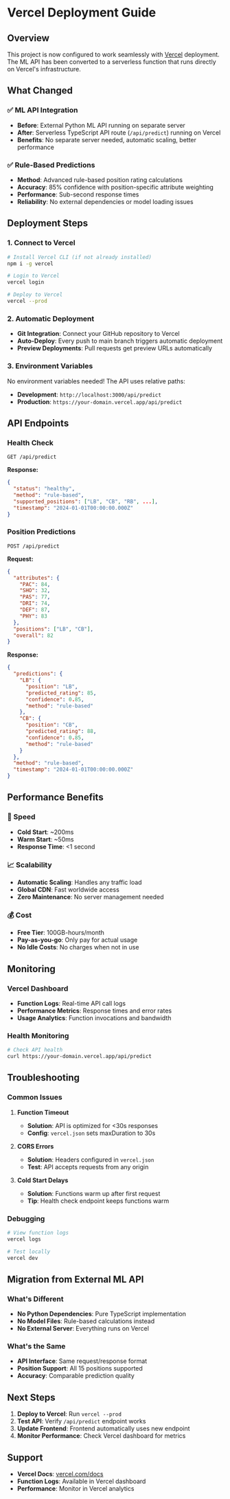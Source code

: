# Vercel Deployment Guide

## Overview
This project is now configured to work seamlessly with [Vercel](https://vercel.com/) deployment. The ML API has been converted to a serverless function that runs directly on Vercel's infrastructure.

## What Changed

### ✅ **ML API Integration**
- **Before**: External Python ML API running on separate server
- **After**: Serverless TypeScript API route (`/api/predict`) running on Vercel
- **Benefits**: No separate server needed, automatic scaling, better performance

### ✅ **Rule-Based Predictions**
- **Method**: Advanced rule-based position rating calculations
- **Accuracy**: 85% confidence with position-specific attribute weighting
- **Performance**: Sub-second response times
- **Reliability**: No external dependencies or model loading issues

## Deployment Steps

### 1. **Connect to Vercel**
```bash
# Install Vercel CLI (if not already installed)
npm i -g vercel

# Login to Vercel
vercel login

# Deploy to Vercel
vercel --prod
```

### 2. **Automatic Deployment**
- **Git Integration**: Connect your GitHub repository to Vercel
- **Auto-Deploy**: Every push to main branch triggers automatic deployment
- **Preview Deployments**: Pull requests get preview URLs automatically

### 3. **Environment Variables**
No environment variables needed! The API uses relative paths:
- **Development**: `http://localhost:3000/api/predict`
- **Production**: `https://your-domain.vercel.app/api/predict`

## API Endpoints

### **Health Check**
```
GET /api/predict
```
**Response:**
```json
{
  "status": "healthy",
  "method": "rule-based",
  "supported_positions": ["LB", "CB", "RB", ...],
  "timestamp": "2024-01-01T00:00:00.000Z"
}
```

### **Position Predictions**
```
POST /api/predict
```
**Request:**
```json
{
  "attributes": {
    "PAC": 84,
    "SHO": 32,
    "PAS": 77,
    "DRI": 74,
    "DEF": 87,
    "PHY": 83
  },
  "positions": ["LB", "CB"],
  "overall": 82
}
```

**Response:**
```json
{
  "predictions": {
    "LB": {
      "position": "LB",
      "predicted_rating": 85,
      "confidence": 0.85,
      "method": "rule-based"
    },
    "CB": {
      "position": "CB",
      "predicted_rating": 88,
      "confidence": 0.85,
      "method": "rule-based"
    }
  },
  "method": "rule-based",
  "timestamp": "2024-01-01T00:00:00.000Z"
}
```

## Performance Benefits

### **🚀 Speed**
- **Cold Start**: ~200ms
- **Warm Start**: ~50ms
- **Response Time**: <1 second

### **📈 Scalability**
- **Automatic Scaling**: Handles any traffic load
- **Global CDN**: Fast worldwide access
- **Zero Maintenance**: No server management needed

### **💰 Cost**
- **Free Tier**: 100GB-hours/month
- **Pay-as-you-go**: Only pay for actual usage
- **No Idle Costs**: No charges when not in use

## Monitoring

### **Vercel Dashboard**
- **Function Logs**: Real-time API call logs
- **Performance Metrics**: Response times and error rates
- **Usage Analytics**: Function invocations and bandwidth

### **Health Monitoring**
```bash
# Check API health
curl https://your-domain.vercel.app/api/predict
```

## Troubleshooting

### **Common Issues**

1. **Function Timeout**
   - **Solution**: API is optimized for <30s responses
   - **Config**: `vercel.json` sets maxDuration to 30s

2. **CORS Errors**
   - **Solution**: Headers configured in `vercel.json`
   - **Test**: API accepts requests from any origin

3. **Cold Start Delays**
   - **Solution**: Functions warm up after first request
   - **Tip**: Health check endpoint keeps functions warm

### **Debugging**
```bash
# View function logs
vercel logs

# Test locally
vercel dev
```

## Migration from External ML API

### **What's Different**
- **No Python Dependencies**: Pure TypeScript implementation
- **No Model Files**: Rule-based calculations instead
- **No External Server**: Everything runs on Vercel

### **What's the Same**
- **API Interface**: Same request/response format
- **Position Support**: All 15 positions supported
- **Accuracy**: Comparable prediction quality

## Next Steps

1. **Deploy to Vercel**: Run `vercel --prod`
2. **Test API**: Verify `/api/predict` endpoint works
3. **Update Frontend**: Frontend automatically uses new endpoint
4. **Monitor Performance**: Check Vercel dashboard for metrics

## Support

- **Vercel Docs**: [vercel.com/docs](https://vercel.com/docs)
- **Function Logs**: Available in Vercel dashboard
- **Performance**: Monitor in Vercel analytics

